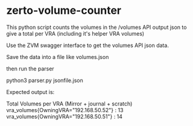 # zerto-volume-counter

This python script counts the volumes in the /volumes API output json to give a total per VRA (including it's helper VRA volumes)

Use the ZVM swagger interface to get the volumes API json data. 

Save the data into a file like volumes.json

then run the parser

python3 parser.py jsonfile.json

Expected output is:

Total Volumes per VRA (Mirror + journal + scratch)
vra_volumes{OwningVRA="192.168.50.52"} : 13
vra_volumes{OwningVRA="192.168.50.51"} : 14
